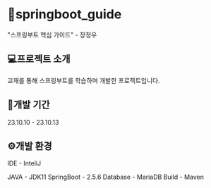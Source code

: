 # 📖springboot_guide
"스프링부트 핵심 가이드" - 장정우

## 💻프로젝트 소개
교재를 통해 스프링부트를 학습하며 개발한 프로젝트입니다.

## 📆개발 기간
23.10.10 - 23.10.13

## ⚙️개발 환경
IDE - InteliJ

JAVA - JDK11
SpringBoot - 2.5.6
Database - MariaDB
Build - Maven
